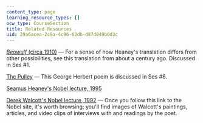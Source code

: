 ```yaml
---
content_type: page
learning_resource_types: []
ocw_type: CourseSection
title: Related Resources
uid: 29a6acea-2c9a-4c96-62db-d87d049b0d3c
---
```


[_Beowulf_ (circa 1910)](http://www.worldcat.org/title/beowulf/oclc/437208850) — For a sense of how Heaney's translation differs from other possibilities, see this translation from about a century ago. Discussed in Ses #1.

[The Pulley](http://rpo.library.utoronto.ca/poems/pulley) — This George Herbert poem is discussed in Ses #6.

[Seamus Heaney's Nobel lecture, 1995](http://nobelprize.org/nobel_prizes/literature/laureates/1995/heaney-lecture.html)

[Derek Walcott's Nobel lecture, 1992](http://nobelprize.org/nobel_prizes/literature/laureates/1992/walcott-lecture.html) — Once you follow this link to the Nobel site, it's worth browsing; you'll find images of Walcott's paintings, articles, and video clips of interviews with and readings by the poet.
